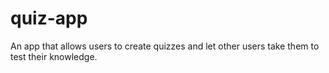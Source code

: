 # quiz-app
An app that allows users to create quizzes and let other users take them to test their knowledge.
